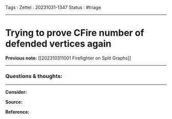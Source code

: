 Tags :
Zettel :  20231031-1347
Status : #triage 

-----

# Trying to prove CFire number of defended vertices again

**Previous note:** [[202310311001 Firefighter on Split Graphs]]

-----

### Questions & thoughts:



-----
 
**Consider:**


**Source:** 


**Reference:** 
